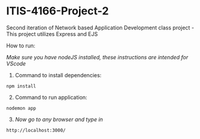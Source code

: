 # ITIS-4166-Project-2
Second iteration of Network based Application Development class project - This project utilizes Express and EJS

How to run:

*Make sure you have nodeJS installed, these instructions are intended for VScode*

1) Command to install dependencies: 

  `npm install`

2) Command to run application:

  `nodemon app`

3) *Now go to any browser and type in*

  `http://localhost:3000/`
